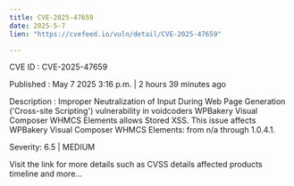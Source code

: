 ```yaml
---
title: CVE-2025-47659
date: 2025-5-7
lien: "https://cvefeed.io/vuln/detail/CVE-2025-47659"

---
```


CVE ID : CVE-2025-47659

Published :  May 7
2025
3:16 p.m. | 2 hours
39 minutes ago

Description : Improper Neutralization of Input During Web Page Generation ('Cross-site Scripting') vulnerability in voidcoders WPBakery Visual Composer WHMCS Elements allows Stored XSS. This issue affects WPBakery Visual Composer WHMCS Elements: from n/a through 1.0.4.1.

Severity: 6.5 | MEDIUM

Visit the link for more details
such as CVSS details
affected products
timeline
and more...
